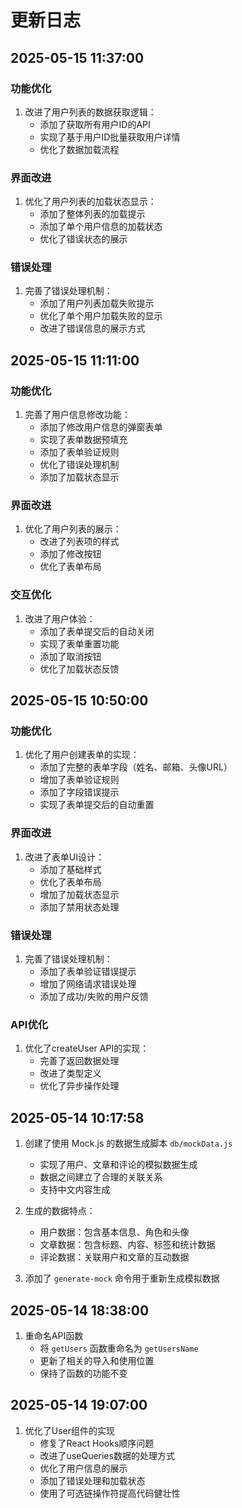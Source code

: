 # 更新日志

## 2025-05-15 11:37:00

### 功能优化
1. 改进了用户列表的数据获取逻辑：
   - 添加了获取所有用户ID的API
   - 实现了基于用户ID批量获取用户详情
   - 优化了数据加载流程

### 界面改进
1. 优化了用户列表的加载状态显示：
   - 添加了整体列表的加载提示
   - 添加了单个用户信息的加载状态
   - 优化了错误状态的展示

### 错误处理
1. 完善了错误处理机制：
   - 添加了用户列表加载失败提示
   - 优化了单个用户加载失败的显示
   - 改进了错误信息的展示方式

## 2025-05-15 11:11:00

### 功能优化
1. 完善了用户信息修改功能：
   - 添加了修改用户信息的弹窗表单
   - 实现了表单数据预填充
   - 添加了表单验证规则
   - 优化了错误处理机制
   - 添加了加载状态显示

### 界面改进
1. 优化了用户列表的展示：
   - 改进了列表项的样式
   - 添加了修改按钮
   - 优化了表单布局

### 交互优化
1. 改进了用户体验：
   - 添加了表单提交后的自动关闭
   - 实现了表单重置功能
   - 添加了取消按钮
   - 优化了加载状态反馈

## 2025-05-15 10:50:00

### 功能优化
1. 优化了用户创建表单的实现：
   - 添加了完整的表单字段（姓名、邮箱、头像URL）
   - 增加了表单验证规则
   - 添加了字段错误提示
   - 实现了表单提交后的自动重置

### 界面改进
1. 改进了表单UI设计：
   - 添加了基础样式
   - 优化了表单布局
   - 增加了加载状态显示
   - 添加了禁用状态处理

### 错误处理
1. 完善了错误处理机制：
   - 添加了表单验证错误提示
   - 增加了网络请求错误处理
   - 添加了成功/失败的用户反馈

### API优化
1. 优化了createUser API的实现：
   - 完善了返回数据处理
   - 改进了类型定义
   - 优化了异步操作处理

## 2025-05-14 10:17:58

1. 创建了使用 Mock.js 的数据生成脚本 `db/mockData.js`
   - 实现了用户、文章和评论的模拟数据生成
   - 数据之间建立了合理的关联关系
   - 支持中文内容生成
   
2. 生成的数据特点：
   - 用户数据：包含基本信息、角色和头像
   - 文章数据：包含标题、内容、标签和统计数据
   - 评论数据：关联用户和文章的互动数据

3. 添加了 `generate-mock` 命令用于重新生成模拟数据 

## 2025-05-14 18:38:00

1. 重命名API函数
   - 将 `getUsers` 函数重命名为 `getUsersName`
   - 更新了相关的导入和使用位置
   - 保持了函数的功能不变 

## 2025-05-14 19:07:00

1. 优化了User组件的实现
   - 修复了React Hooks顺序问题
   - 改进了useQueries数据的处理方式
   - 优化了用户信息的展示
   - 添加了错误处理和加载状态
   - 使用了可选链操作符提高代码健壮性 